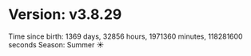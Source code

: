 # Version: v3.8.29
Time since birth: 1369 days, 32856 hours, 1971360 minutes, 118281600 seconds
Season: Summer ☀️
